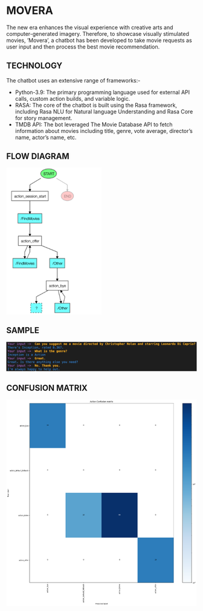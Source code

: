 # MOVERA

The new era enhances the visual experience with creative arts and computer-generated imagery. Therefore, to showcase visually stimulated movies, ’Movera’, a chatbot has been developed to take movie requests as user input and then process the best movie recommendation.

## TECHNOLOGY

The chatbot uses an extensive range of frameworks:-
- Python-3.9: The primary programming language used for external API calls, custom action builds, and variable logic.
- RASA: The core of the chatbot is built using the Rasa framework, including Rasa NLU for Natural language Understanding and Rasa Core for story management.
- TMDB API: The bot leveraged The Movie Database API to fetch information about movies including title, genre, vote average, director’s name, actor’s name, etc.

## FLOW DIAGRAM

<div style="display: flex; flex-direction: row;">
  <img src="/assets/Flow.png" alt="Flow Image" style="width: 50%; height: auto;">
</div>

## SAMPLE

![Sample conversation](/assets/sample.png)

## CONFUSION MATRIX

<div style="display: flex; flex-direction: row;">
  <img src="/assets/story_confusion_matrix.png" alt="Confusion matrix" style="width: 100%; height: auto;">
</div>